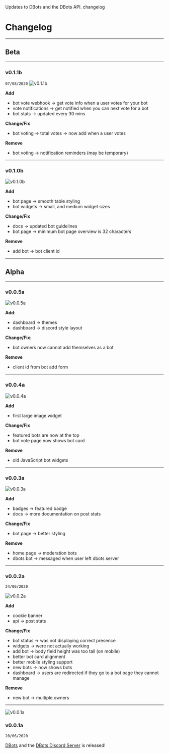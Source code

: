 <title>Changelog</title>
<description>Updates to DBots and the DBots API.</description>
<url>changelog</url>

# Changelog

---

## Beta

---

### v0.1.1b
`07/08/2020`
![v0.1.1b](assets/docs/img/v0.1.1b.png)

**Add**
- bot vote webhook -> get vote info when a user votes for your bot
- vote notifications -> get notified when you can next vote for a bot
- bot stats -> updated every 30 mins

**Change/Fix**
- bot voting -> total votes -> now add when a user votes

**Remove**
- bot voting -> notification reminders (may be temporary)

---

### v0.1.0b
![v0.1.0b](assets/docs/img/v0.1.0b.png)

**Add**
- bot page -> smooth table styling
- bot widgets -> small, and medium widget sizes

**Change/Fix**
- docs -> updated bot guidelines
- bot page -> minimum bot page overview is 32 characters

**Remove**
- add bot -> bot client id

---

## Alpha

---

### v0.0.5a
![v0.0.5a](assets/docs/img/v0.0.5a.png)

**Add**:
- dashboard -> themes
- dashboard -> discord style layout

**Change/Fix**:
- bot owners now cannot add themselves as a bot

**Remove**
- client id from bot add form

---

### v0.0.4a
![v0.0.4a](assets/docs/img/v0.0.4a.png)

**Add**
- first large image widget

**Change/Fix**
- featured bots are now at the top
- bot vote page now shows bot card

**Remove**
- old JavaScript bot widgets

---

### v0.0.3a
![v0.0.3a](assets/docs/img/v0.0.3a.png)

**Add**
- badges -> featured badge
- docs -> more documentation on post stats

**Change/Fix**
- bot page -> better styling

**Remove**
- home page -> moderation bots
- dbots bot -> messaged when user left dbots server

---

### v0.0.2a
`24/06/2020`

![v0.0.2a](assets/docs/img/v0.0.2a.png)

**Add**
- cookie banner
- api -> post stats

**Change/Fix**
- bot status -> was not displaying correct presence
- widgets -> were not actually working
- add bot -> body field height was too tall (on mobile)
- better bot card alignment
- better mobile styling support
- new bots -> now shows bots
- dashboard -> users are redirected if they go to a bot page they cannot manage  

**Remove**
- new bot -> multiple owners

---

![v0.0.1a](assets/docs/img/v0.0.1a.png)

### v0.0.1a
`20/06/2020`

[DBots](/) and the [DBots Discord Server](/server) is released!